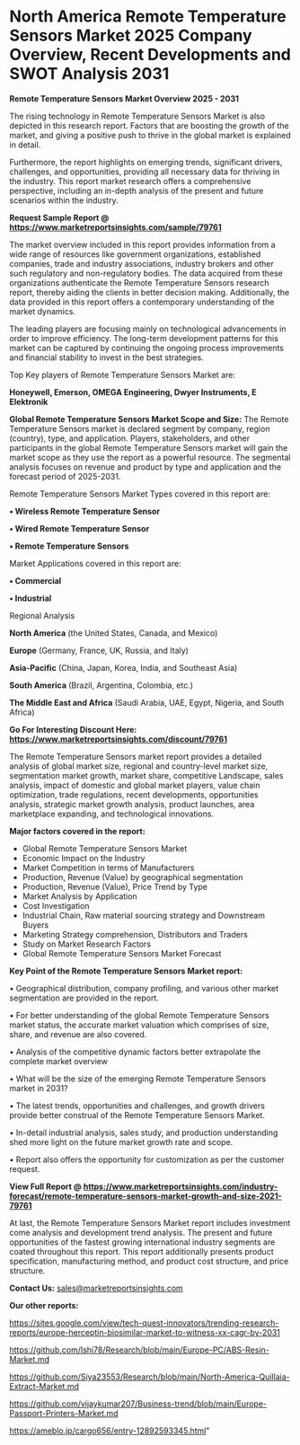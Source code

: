 # North America Remote Temperature Sensors Market 2025 Company Overview, Recent Developments and SWOT Analysis 2031

<Strong> Remote Temperature Sensors Market Overview 2025 - 2031</strong>

The rising technology in Remote Temperature Sensors Market is also depicted in this research report. Factors that are boosting the growth of the market, and giving a positive push to thrive in the global market is explained in detail.

Furthermore, the report highlights on emerging trends, significant drivers, challenges, and opportunities, providing all necessary data for thriving in the industry. This report market research offers a comprehensive perspective, including an in-depth analysis of the present and future scenarios within the industry.

<strong>Request Sample Report @ <a href=https://www.marketreportsinsights.com/sample/79761>https://www.marketreportsinsights.com/sample/79761</a></strong>

The market overview included in this report provides information from a wide range of resources like government organizations, established companies, trade and industry associations, industry brokers and other such regulatory and non-regulatory bodies. The data acquired from these organizations authenticate the Remote Temperature Sensors research report, thereby aiding the clients in better decision making. Additionally, the data provided in this report offers a contemporary understanding of the market dynamics.

The leading players are focusing mainly on technological advancements in order to improve efficiency. The long-term development patterns for this market can be captured by continuing the ongoing process improvements and financial stability to invest in the best strategies.

Top Key players of Remote Temperature Sensors Market are:

<strong>Honeywell, Emerson, OMEGA Engineering, Dwyer Instruments, E Elektronik</strong>

<strong><b>Global Remote Temperature Sensors Market Scope and Size:</b></strong>
The Remote Temperature Sensors market is declared segment by company, region (country), type, and application. Players, stakeholders, and other participants in the global Remote Temperature Sensors market will gain the market scope as they use the report as a powerful resource. The segmental analysis focuses on revenue and product by type and application and the forecast period of 2025-2031.

Remote Temperature Sensors Market Types covered in this report are:

<strong>• Wireless Remote Temperature Sensor

• Wired Remote Temperature Sensor

• Remote Temperature Sensors</strong>

Market Applications covered in this report are:

<strong>• Commercial

• Industrial</strong> 

Regional Analysis

<strong>North America</strong> (the United States, Canada, and Mexico)

<strong>Europe</strong> (Germany, France, UK, Russia, and Italy)

<strong>Asia-Pacific</strong> (China, Japan, Korea, India, and Southeast Asia)

<strong>South America</strong> (Brazil, Argentina, Colombia, etc.)

<strong>The Middle East and Africa</strong> (Saudi Arabia, UAE, Egypt, Nigeria, and South Africa)

<strong>Go For Interesting Discount Here: <a href=https://www.marketreportsinsights.com/discount/79761>https://www.marketreportsinsights.com/discount/79761</a></strong>

The Remote Temperature Sensors market report provides a detailed analysis of global market size, regional and country-level market size, segmentation market growth, market share, competitive Landscape, sales analysis, impact of domestic and global market players, value chain optimization, trade regulations, recent developments, opportunities analysis, strategic market growth analysis, product launches, area marketplace expanding, and technological innovations.

<strong><b>Major factors covered in the report:</b></strong>
<ul>
  <li>Global Remote Temperature Sensors Market </li>
  <li>Economic Impact on the Industry</li>
  <li>Market Competition in terms of Manufacturers</li>
  <li>Production, Revenue (Value) by geographical segmentation</li>
  <li>Production, Revenue (Value), Price Trend by Type</li>
  <li>Market Analysis by Application</li>
  <li>Cost Investigation</li>
  <li>Industrial Chain, Raw material sourcing strategy and Downstream Buyers</li>
  <li>Marketing Strategy comprehension, Distributors and Traders</li>
  <li>Study on Market Research Factors</li>
  <li>Global Remote Temperature Sensors Market Forecast</li>
</ul>

<strong><b>Key Point of the Remote Temperature Sensors Market report:</b></strong>

• Geographical distribution, company profiling, and various other market segmentation are provided in the report.

• For better understanding of the global Remote Temperature Sensors market status, the accurate market valuation which comprises of size, share, and revenue are also covered.

• Analysis of the competitive dynamic factors better extrapolate the complete market overview

• What will be the size of the emerging Remote Temperature Sensors market in 2031?

• The latest trends, opportunities and challenges, and growth drivers provide better construal of the Remote Temperature Sensors Market.

• In-detail industrial analysis, sales study, and production understanding shed more light on the future market growth rate and scope.

• Report also offers the opportunity for customization as per the customer request.

<strong><b>View Full Report @ <a href=https://www.marketreportsinsights.com/industry-forecast/remote-temperature-sensors-market-growth-and-size-2021-79761>https://www.marketreportsinsights.com/industry-forecast/remote-temperature-sensors-market-growth-and-size-2021-79761</a></b></strong>


At last, the Remote Temperature Sensors Market report includes investment come analysis and development trend analysis. The present and future opportunities of the fastest growing international industry segments are coated throughout this report. This report additionally presents product specification, manufacturing method, and product cost structure, and price structure.

<strong>Contact Us:</strong>
sales@marketreportsinsights.com

<strong>Our other reports:</strong>

<a href=https://sites.google.com/view/tech-quest-innovators/trending-research-reports/europe-herceptin-biosimilar-market-to-witness-xx-cagr-by-2031>https://sites.google.com/view/tech-quest-innovators/trending-research-reports/europe-herceptin-biosimilar-market-to-witness-xx-cagr-by-2031</a>

<a href=https://github.com/Ishi78/Research/blob/main/Europe-PC/ABS-Resin-Market.md>https://github.com/Ishi78/Research/blob/main/Europe-PC/ABS-Resin-Market.md</a>

<a href=https://github.com/Siya23553/Research/blob/main/North-America-Quillaia-Extract-Market.md>https://github.com/Siya23553/Research/blob/main/North-America-Quillaia-Extract-Market.md</a>

<a href=https://github.com/vijaykumar207/Business-trend/blob/main/Europe-Passport-Printers-Market.md>https://github.com/vijaykumar207/Business-trend/blob/main/Europe-Passport-Printers-Market.md</a>

<a href=https://ameblo.jp/cargo656/entry-12892593345.html>https://ameblo.jp/cargo656/entry-12892593345.html</a>"
